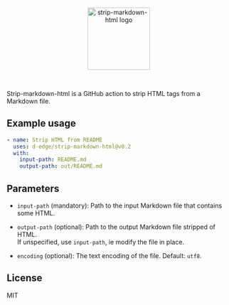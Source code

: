 <br />

<p align="center">
    <img src="https://raw.githubusercontent.com/d-edge/strip-markdown-html/main/strip-html.png" alt="strip-markdown-html logo" height="140">
</p>

<br />

Strip-markdown-html is a GitHub action to strip HTML tags from a Markdown file.

## Example usage

```yaml
- name: Strip HTML from README
  uses: d-edge/strip-markdown-html@v0.2
  with:
    input-path: README.md
    output-path: out/README.md
```

## Parameters

* `input-path` (mandatory): Path to the input Markdown file that contains some HTML.

* `output-path` (optional): Path to the output Markdown file stripped of HTML.  
    If unspecified, use `input-path`, ie modify the file in place.

* `encoding` (optional): The text encoding of the file. Default: `utf8`.

## License

MIT
